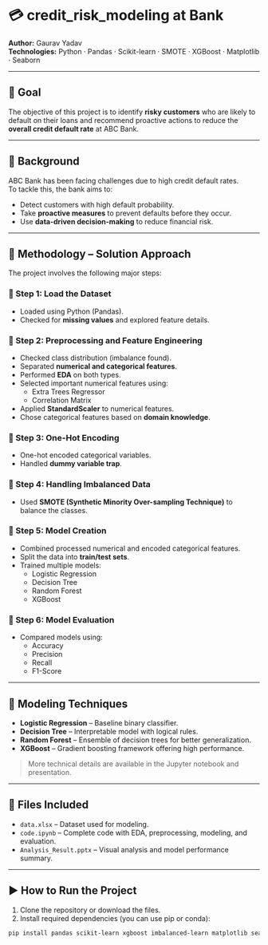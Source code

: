 # 💳 credit_risk_modeling at Bank

**Author:** Gaurav Yadav  
**Technologies:** Python · Pandas · Scikit-learn · SMOTE · XGBoost · Matplotlib · Seaborn

---

## 🎯 Goal

The objective of this project is to identify **risky customers** who are likely to default on their loans and recommend proactive actions to reduce the **overall credit default rate** at ABC Bank.

---

## 🏦 Background

ABC Bank has been facing challenges due to high credit default rates.  
To tackle this, the bank aims to:
- Detect customers with high default probability.
- Take **proactive measures** to prevent defaults before they occur.
- Use **data-driven decision-making** to reduce financial risk.

---

## 🧠 Methodology – Solution Approach

The project involves the following major steps:

### 🔹 Step 1: Load the Dataset
- Loaded using Python (Pandas).
- Checked for **missing values** and explored feature details.

### 🔹 Step 2: Preprocessing and Feature Engineering
- Checked class distribution (imbalance found).
- Separated **numerical and categorical features**.
- Performed **EDA** on both types.
- Selected important numerical features using:
  - Extra Trees Regressor  
  - Correlation Matrix  
- Applied **StandardScaler** to numerical features.
- Chose categorical features based on **domain knowledge**.

### 🔹 Step 3: One-Hot Encoding
- One-hot encoded categorical variables.
- Handled **dummy variable trap**.

### 🔹 Step 4: Handling Imbalanced Data
- Used **SMOTE (Synthetic Minority Over-sampling Technique)** to balance the classes.

### 🔹 Step 5: Model Creation
- Combined processed numerical and encoded categorical features.
- Split the data into **train/test sets**.
- Trained multiple models:
  - Logistic Regression  
  - Decision Tree  
  - Random Forest  
  - XGBoost

### 🔹 Step 6: Model Evaluation
- Compared models using:
  - Accuracy  
  - Precision  
  - Recall  
  - F1-Score

---

## 🧪 Modeling Techniques

- **Logistic Regression** – Baseline binary classifier.
- **Decision Tree** – Interpretable model with logical rules.
- **Random Forest** – Ensemble of decision trees for better generalization.
- **XGBoost** – Gradient boosting framework offering high performance.

> More technical details are available in the Jupyter notebook and presentation.

---

## 📁 Files Included

- `data.xlsx` – Dataset used for modeling.  
- `code.ipynb` – Complete code with EDA, preprocessing, modeling, and evaluation.  
- `Analysis_Result.pptx` – Visual analysis and model performance summary.  

---

## ▶️ How to Run the Project

1. Clone the repository or download the files.
2. Install required dependencies (you can use pip or conda):

```bash
pip install pandas scikit-learn xgboost imbalanced-learn matplotlib seaborn

